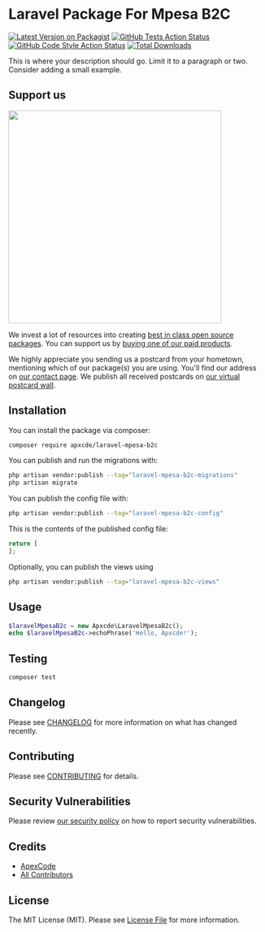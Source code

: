 # Laravel Package For Mpesa B2C

[![Latest Version on Packagist](https://img.shields.io/packagist/v/apxcde/laravel-mpesa-b2c.svg?style=flat-square)](https://packagist.org/packages/apxcde/laravel-mpesa-b2c)
[![GitHub Tests Action Status](https://img.shields.io/github/workflow/status/apxcde/laravel-mpesa-b2c/run-tests?label=tests)](https://github.com/apxcde/laravel-mpesa-b2c/actions?query=workflow%3Arun-tests+branch%3Amain)
[![GitHub Code Style Action Status](https://img.shields.io/github/workflow/status/apxcde/laravel-mpesa-b2c/Fix%20PHP%20code%20style%20issues?label=code%20style)](https://github.com/apxcde/laravel-mpesa-b2c/actions?query=workflow%3A"Fix+PHP+code+style+issues"+branch%3Amain)
[![Total Downloads](https://img.shields.io/packagist/dt/apxcde/laravel-mpesa-b2c.svg?style=flat-square)](https://packagist.org/packages/apxcde/laravel-mpesa-b2c)

This is where your description should go. Limit it to a paragraph or two. Consider adding a small example.

## Support us

[<img src="https://github-ads.s3.eu-central-1.amazonaws.com/laravel-mpesa-b2c.jpg?t=1" width="419px" />](https://spatie.be/github-ad-click/laravel-mpesa-b2c)

We invest a lot of resources into creating [best in class open source packages](https://spatie.be/open-source). You can support us by [buying one of our paid products](https://spatie.be/open-source/support-us).

We highly appreciate you sending us a postcard from your hometown, mentioning which of our package(s) you are using. You'll find our address on [our contact page](https://spatie.be/about-us). We publish all received postcards on [our virtual postcard wall](https://spatie.be/open-source/postcards).

## Installation

You can install the package via composer:

```bash
composer require apxcde/laravel-mpesa-b2c
```

You can publish and run the migrations with:

```bash
php artisan vendor:publish --tag="laravel-mpesa-b2c-migrations"
php artisan migrate
```

You can publish the config file with:

```bash
php artisan vendor:publish --tag="laravel-mpesa-b2c-config"
```

This is the contents of the published config file:

```php
return [
];
```

Optionally, you can publish the views using

```bash
php artisan vendor:publish --tag="laravel-mpesa-b2c-views"
```

## Usage

```php
$laravelMpesaB2c = new Apxcde\LaravelMpesaB2c();
echo $laravelMpesaB2c->echoPhrase('Hello, Apxcde!');
```

## Testing

```bash
composer test
```

## Changelog

Please see [CHANGELOG](CHANGELOG.md) for more information on what has changed recently.

## Contributing

Please see [CONTRIBUTING](CONTRIBUTING.md) for details.

## Security Vulnerabilities

Please review [our security policy](../../security/policy) on how to report security vulnerabilities.

## Credits

- [ApexCode](https://github.com/apxcde)
- [All Contributors](../../contributors)

## License

The MIT License (MIT). Please see [License File](LICENSE.md) for more information.

